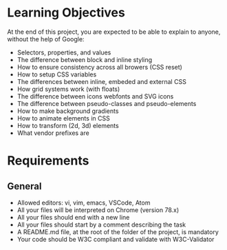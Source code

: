 # Learning Objectives
At the end of this project, you are expected to be able to explain to anyone, without the help of Google:

 - Selectors, properties, and values
 - The difference between block and inline styling
 - How to ensure consistency across all browers (CSS reset)
 - How to setup CSS variables
 - The differences between inline, embeded and external CSS
 - How grid systems work (with floats)
 - The difference between icons webfonts and SVG icons
 - The difference between pseudo-classes and pseudo-elements
 - How to make background gradients
 - How to animate elements in CSS
 - How to transform (2d, 3d) elements
 - What vendor prefixes are
# Requirements
## General
 * Allowed editors: vi, vim, emacs, VSCode, Atom
 * All your files will be interpreted on Chrome (version 78.x)
 * All your files should end with a new line
 * All your files should start by a comment describing the task
 * A README.md file, at the root of the folder of the project, is mandatory
 * Your code should be W3C compliant and validate with W3C-Validator
